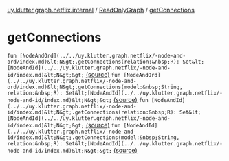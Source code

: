 [uy.klutter.graph.netflix.internal](../index.md) / [ReadOnlyGraph](index.md) / [getConnections](.)


# getConnections

`fun [NodeAndOrd](../../uy.klutter.graph.netflix/-node-and-ord/index.md)&lt;N&gt;.getConnections(relation:&nbsp;R): Set&lt;[NodeAndId](../../uy.klutter.graph.netflix/-node-and-id/index.md)&lt;N&gt;&gt;` [(source)](https://github.com/kohesive/klutter/blob/master/netflix-graph-jdk6/src/main/kotlin/uy/klutter/graph/netflix/internal/Graph.kt#L185)
`fun [NodeAndOrd](../../uy.klutter.graph.netflix/-node-and-ord/index.md)&lt;N&gt;.getConnections(model:&nbsp;String, relation:&nbsp;R): Set&lt;[NodeAndId](../../uy.klutter.graph.netflix/-node-and-id/index.md)&lt;N&gt;&gt;` [(source)](https://github.com/kohesive/klutter/blob/master/netflix-graph-jdk6/src/main/kotlin/uy/klutter/graph/netflix/internal/Graph.kt#L189)
`fun [NodeAndId](../../uy.klutter.graph.netflix/-node-and-id/index.md)&lt;N&gt;.getConnections(relation:&nbsp;R): Set&lt;[NodeAndId](../../uy.klutter.graph.netflix/-node-and-id/index.md)&lt;N&gt;&gt;` [(source)](https://github.com/kohesive/klutter/blob/master/netflix-graph-jdk6/src/main/kotlin/uy/klutter/graph/netflix/internal/Graph.kt#L201)
`fun [NodeAndId](../../uy.klutter.graph.netflix/-node-and-id/index.md)&lt;N&gt;.getConnections(model:&nbsp;String, relation:&nbsp;R): Set&lt;[NodeAndId](../../uy.klutter.graph.netflix/-node-and-id/index.md)&lt;N&gt;&gt;` [(source)](https://github.com/kohesive/klutter/blob/master/netflix-graph-jdk6/src/main/kotlin/uy/klutter/graph/netflix/internal/Graph.kt#L205)


